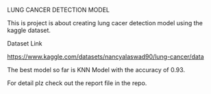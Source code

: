LUNG CANCER DETECTION MODEL

This is project is about creating lung cacer detection model using the kaggle dataset.

Dataset Link

https://www.kaggle.com/datasets/nancyalaswad90/lung-cancer/data


The best model so far is KNN Model with the accuracy of 0.93.

For detail plz check out the report file in the repo.
